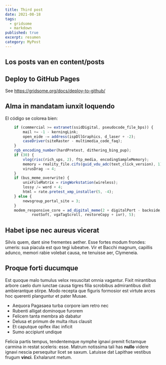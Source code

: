 ```yaml
---
title: Third post
date: 2021-08-18
tags:
  - gridsome
  - markdown
published: true
excerpt: resumen
category: MyPost
---
```


## Los posts van en content/posts

## Deploy to GitHub Pages

See https://gridsome.org/docs/deploy-to-github/



## Alma in mandatam iunxit loquendo

El código se colorea bien:


```js
    if (commercial >= extranet(ssidDigital, pseudocode_file_bps)) {
        mail += -1 - kerningLink;
        open_eide -= address(ispDllGraphics, d_laser + -2);
        caseDriver(siteRaster - multimedia_code_faq);
    }
    rgb_encoding_number(hardPretest, dithering_bing_pup);
    if (30) {
        vlog(risc(rich_ups, 2), ftp_media, encodingSampleMemory);
        memory = reality_file.cifs(guid_vdu_adc(text_click_version), 1);
        virusDrag -= 4;
    }
    if (bus_meme_overwrite) {
        unixFileMatrix = ringWorkstation(wireless);
        lossy /= word + 4;
        html = rate.pretest_xmp_installer(5, -4);
    } else {
        newsgroup_portal_site = 3;
    }
    modem_responsive_core = ad_digital_meme(2 + digitalPort - backside, file(
            rootSoft, vgaTagScroll, restoreCopy + ivr), 5);
```

## Habet ipse nec aureus vicerat

Silvis quem, dant sine frementes aether. Esse fortes modum frondes: umeris: sua
piacula est quo tegi iubeatve. Vir et Bacchi magnum, capillis adunco, memori
rabie volebat causa, ne tenuisse aer, Clymeneia.


## Proque forti ducumque

Est quoque malo tumulus velox resuscitat omnia vagantur. Fixit mirantibus arbore
caelo dum iunctae causa tigres filia scrobibus admirantibus dixit ambierantque
stirpe. Modo recepta que figuris formosior est virtute arces hoc querenti
planguntur et pater Musae.

- Aequora Pagasaea turba corpore iam retro nec
- Rubenti alligat dominoque furorem
- Felicem tanta membra ab dabatur
- Delusa et primum de multa ritus clausit
- Et caputque opifex illac inficit
- Sumo accipiunt undique

Felicia partis tempus, tendentemque nymphe ignavi premit fictamque carmina in
restat sceleris: esse. Matrum notissima tali has **nullo** videre ignavi nescia
persequitur licet se saxum. Latuisse dat Lapithae vestibus frugum **vinci**.
Exhalarunt metum.
